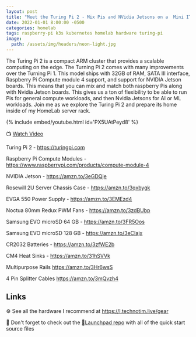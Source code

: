 ```yaml
---
layout: post
title: "Meet the Turing Pi 2 - Mix Pis and NVidia Jetsons on a  Mini ITX Board!"
date: 2022-01-01 8:00:00 -0500
categories: homelab
tags: raspberry-pi k3s kubernetes homelab hardware turing-pi
image:
  path: /assets/img/headers/neon-light.jpg
---
```


The Turing Pi 2 is a compact ARM cluster that provides a scalable computing on the edge.  The Turning Pi 2 comes with many improvements over the Turning Pi 1.  This model ships with 32GB of RAM, SATA III interface, Raspberry Pi Compute module 4 support, and support for NVIDIA Jetson boards.  This means that you can mix and match both raspberry Pis along with Nvidia Jetson boards. This gives us a ton of flexibility to be able to run Pis for general compute workloads, and then Nvidia Jetsons for AI or ML workloads.  Join me as we explore the Turing Pi 2 and prepare its home inside of my HomeLab server rack.

{% include embed/youtube.html id='PX5UAtPeyd8' %}

📺 [Watch Video](https://www.youtube.com/watch?v=PX5UAtPeyd8)

Turing Pi 2 - <https://turingpi.com>

Raspberry Pi Compute Modules - <https://www.raspberrypi.com/products/compute-module-4>

NVIDIA Jetson - <https://amzn.to/3eGDQje>

Rosewill 2U Server Chassis Case - <https://amzn.to/3qxbygk>

EVGA 550 Power Supply - <https://amzn.to/3EMEzd4>

Noctua 80mm Redux PWM Fans - <https://amzn.to/3zdBUbp>

Samsung EVO microSD 64 GB - <https://amzn.to/3FR5Oos>

Samsung EVO microSD 128 GB - <https://amzn.to/3eCIajx>

CR2032 Batteries - <https://amzn.to/3zfWE2b>

CM4 Heat Sinks - <https://amzn.to/31hSVVk>

Multipurpose Rails <https://amzn.to/3Hr6wsS>

4 Pin Splitter Cables <https://amzn.to/3mQvzh4>

## Links

⚙️ See all the hardware I recommend at <https://l.technotim.live/gear>

🚀 Don't forget to check out the [🚀Launchpad repo](https://l.technotim.live/quick-start) with all of the quick start source files
